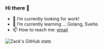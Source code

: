 ### Hi there 👋

- 🔭 I’m currently looking for work!
- 🌱 I’m currently learning ... Golang, Svelte.
- 📫 How to reach me: [email](mailto:zackmyers@lavabit.com)


![Zack's GitHub stats](https://github-readme-stats.vercel.app/api?username=zackartz&show_icons=true&theme=onedark)
